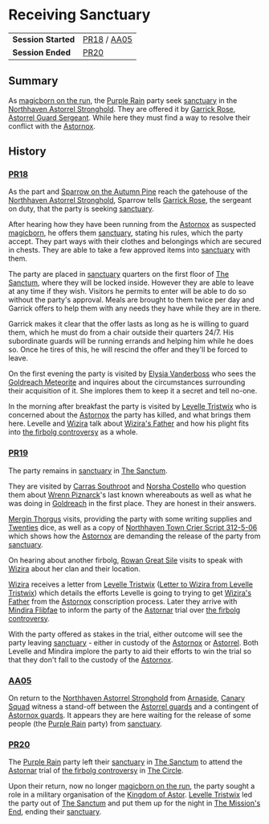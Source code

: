 # Receiving Sanctuary

|||
| --- | --- |
| **Session Started** | [PR18](../sessions/PR18.md) / [AA05](../sessions/AA05.md) | storyline.2
| **Session Ended** | [PR20](../sessions/PR20.md) |

## Summary

As [magicborn on the run](magicborn-on-the-run.md), the [Purple Rain](../campaigns/purple-rain.md) party seek [sanctuary](../organisations/astorrel/sanctuary.md) in the [Northhaven Astorrel Stronghold](../places/strongholds/northhaven-astorrel-stronghold.md). They are offered it by [Garrick Rose](../characters/garrick-rose.md), [Astorrel Guard Sergeant](../organisations/astorrel/ranks/astorrel-guard-sergeant.md). While here they must find a way to resolve their conflict with the [Astornox](../organisations/astornox/astornox.md).

## History

### [PR18](../sessions/PR18.md)

As the part and [Sparrow on the Autumn Pine](../characters/sparrow-on-the-autumn-pine.md) reach the gatehouse of the [Northhaven Astorrel Stronghold](../places/strongholds/northhaven-astorrel-stronghold.md), Sparrow tells [Garrick Rose](../characters/garrick-rose.md), the sergeant on duty, that the party is seeking [sanctuary](../organisations/astorrel/sanctuary.md).

After hearing how they have been running from the [Astornox](../organisations/astornox/astornox.md) as suspected [magicborn](../civilisations/kingdom-of-astor/magicborn.md), he offers them [sanctuary](../organisations/astorrel/sanctuary.md), stating his rules, which the party accept. They part ways with their clothes and belongings which are secured in chests. They are able to take a few approved items into [sanctuary](../organisations/astorrel/sanctuary.md) with them.

The party are placed in [sanctuary](../organisations/astorrel/sanctuary.md) quarters on the first floor of [The Sanctum](../places/buildings/the-sanctum.md), where they will be locked inside. However they are able to leave at any time if they wish. Visitors he permits to enter will be able to do so without the party's approval. Meals are brought to them twice per day and Garrick offers to help them with any needs they have while they are in there.

Garrick makes it clear that the offer lasts as long as he is willing to guard them, which he must do from a chair outside their quarters 24/7. His subordinate guards will be running errands and helping him while he does so. Once he tires of this, he will rescind the offer and they'll be forced to leave.

On the first evening the party is visited by [Elysia Vanderboss](../characters/elysia-vanderboss.md) who sees the [Goldreach Meteorite](../items/meteorites/goldreach-meteorite.md) and inquires about the circumstances surrounding their acquisition of it. She implores them to keep it a secret and tell no-one.

In the morning after breakfast the party is visited by [Levelle Tristwix](../characters/levelle-tristwix.md) who is concerned about the [Astornox](../organisations/astornox/astornox.md) the party has killed, and what brings them here. Levelle and [Wizira](../characters/wizira.md) talk about [Wizira's Father](../characters/wiziras-father.md) and how his plight fits into [the firbolg controversy](the-firbolg-controversy.md) as a whole.

### [PR19](../sessions/PR19.md)

The party remains in [sanctuary](../organisations/astorrel/sanctuary.md) in [The Sanctum](../places/buildings/the-sanctum.md).

They are visited by [Carras Southroot](../characters/carras-southroot.md) and [Norsha Costello](../characters/norsha-costello.md) who question them about [Wrenn Piznarck](../characters/wrenn-piznarck.md)'s last known whereabouts as well as what he was doing in [Goldreach](../civilisations/kingdom-of-astor/SETTLEMENTS/GOLDREACH/README.md) in the first place. They are honest in their answers.

[Mergin Thorgus](../characters/mergin-thorgus.md) visits, providing the party with some writing supplies and [Twenties](../mechanics/roleplay/twenties.md) dice, as well as a copy of [Northhaven Town Crier Script 312-5-06](../papers/letters/northhaven-town-crier-script-312-5-06.md) which shows how the [Astornox](../organisations/astornox/astornox.md) are demanding the release of the party from [sanctuary](../organisations/astorrel/sanctuary.md).

On hearing about another firbolg, [Rowan Great Sile](../characters/rowan-great-sile.md) visits to speak with [Wizira](../characters/wizira.md) about her clan and their location.

[Wizira](../characters/wizira.md) receives a letter from [Levelle Tristwix](../characters/levelle-tristwix.md) ([Letter to Wizira from Levelle Tristwix](../papers/letters/letter-to-wizira-from-levelle-tristwix.md)) which details the efforts Levelle is going to trying to get [Wizira's Father](../characters/wiziras-father.md) from the [Astornox](../organisations/astornox/astornox.md) conscription process. Later they arrive with [Mindira Flibfae](../characters/mindira-flibfae.md) to inform the party of the [Astornar](../organisations/astornar.md) trial over [the firbolg controversy](the-firbolg-controversy.md).

With the party offered as stakes in the trial, either outcome will see the party leaving [sanctuary](../organisations/astorrel/sanctuary.md) - either in custody of the [Astornox](../organisations/astornox/astornox.md) or [Astorrel](../organisations/astorrel/astorrel.md). Both Levelle and Mindira implore the party to aid their efforts to win the trial so that they don't fall to the custody of the [Astornox](../organisations/astornox/astornox.md).

### [AA05](../sessions/AA05.md)

On return to the [Northhaven Astorrel Stronghold](../places/strongholds/northhaven-astorrel-stronghold.md) from [Arnaside](../places/villages/arnaside.md), [Canary Squad](../organisations/astorrel/squads/canary-squad.md) witness a stand-off between the [Astorrel guards](../organisations/astorrel/ranks/astorrel-guard.md) and a contingent of [Astornox guards](../organisations/astornox/ranks/astornox-guard.md). It appears they are here waiting for the release of some people (the [Purple Rain](../campaigns/purple-rain.md) party) from [sanctuary](../organisations/astorrel/sanctuary.md).

### [PR20](../sessions/PR20.md)

The [Purple Rain](../campaigns/purple-rain.md) party left their [sanctuary](../organisations/astorrel/sanctuary.md) in [The Sanctum](../places/buildings/the-sanctum.md) to attend the [Astornar](../organisations/astornar.md) trial of [the firbolg controversy](the-firbolg-controversy.md) in [The Circle](../places/buildings/the-circle.md).

Upon their return, now no longer [magicborn on the run](magicborn-on-the-run.md), the party sought a role in a military organisation of the [Kingdom of Astor](../civilisations/kingdom-of-astor/kingdom-of-astor.md). [Levelle Tristwix](../characters/levelle-tristwix.md) led the party out of [The Sanctum](../places/buildings/the-sanctum.md) and put them up for the night in [The Mission's End](../places/buildings/inns-taverns/the-missions-end.md), ending their [sanctuary](../organisations/astorrel/sanctuary.md).
